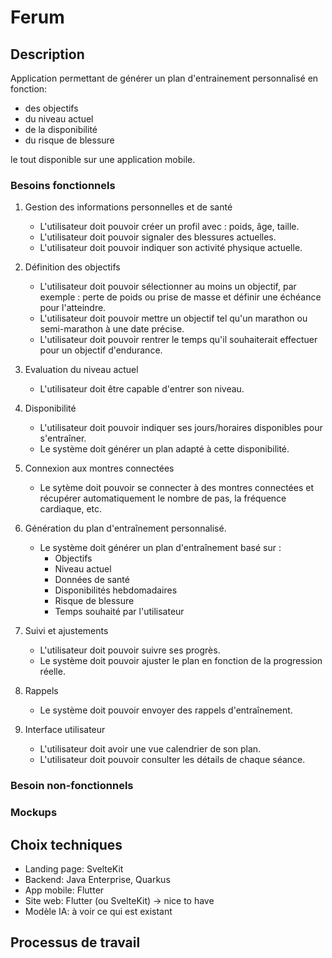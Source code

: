 # Ferum
## Description
Application permettant de générer un plan d'entrainement personnalisé en fonction:
- des objectifs
- du niveau actuel
- de la disponibilité
- du risque de blessure

le tout disponible sur une application mobile.

### Besoins fonctionnels

1. Gestion des informations personnelles et de santé
    - L'utilisateur doit pouvoir créer un profil avec : poids, âge, taille.
    - L'utilisateur doit pouvoir signaler des blessures actuelles.
    - L'utilisateur doit pouvoir indiquer son activité physique actuelle.

2. Définition des objectifs
    - L'utilisateur doit pouvoir sélectionner au moins un objectif, par exemple : perte de poids ou prise de masse et définir une échéance pour l'atteindre.
    - L'utilisateur doit pouvoir mettre un objectif tel qu'un marathon ou semi-marathon à une date précise.
    - L'utilisateur doit pouvoir rentrer le temps qu'il souhaiterait effectuer pour un objectif d'endurance.

3. Evaluation du niveau actuel
    - L'utilisateur doit être capable d'entrer son niveau.

4. Disponibilité
    - L'utilisateur doit pouvoir indiquer ses jours/horaires disponibles pour s'entraîner.
    - Le système doit générer un plan adapté à cette disponibilité.

5. Connexion aux montres connectées
    - Le sytème doit pouvoir se connecter à des montres connectées et récupérer automatiquement le nombre de pas, la fréquence cardiaque, etc.

6. Génération du plan d'entraînement personnalisé.
    - Le système doit générer un plan d'entraînement basé sur :
        - Objectifs
        - Niveau actuel
        - Données de santé
        - Disponibilités hebdomadaires
        - Risque de blessure
        - Temps souhaité par l'utilisateur

7. Suivi et ajustements
    - L'utilisateur doit pouvoir suivre ses progrès.
    - Le système doit pouvoir ajuster le plan en fonction de la progression réelle.

8. Rappels
    - Le système doit pouvoir envoyer des rappels d'entraînement.

9. Interface utilisateur
    - L'utilisateur doit avoir une vue calendrier de son plan.
    - L'utilisateur doit pouvoir consulter les détails de chaque séance.

### Besoin non-fonctionnels


### Mockups



## Choix techniques
- Landing page: SvelteKit
- Backend: Java Enterprise, Quarkus
- App mobile: Flutter
- Site web: Flutter (ou SvelteKit) ->  nice to have
- Modèle IA: à voir ce qui est existant

## Processus de travail
